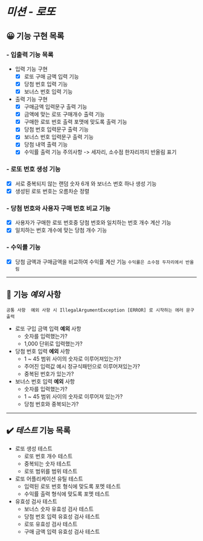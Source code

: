 # *미션 - 로또*

## 😀 기능 구현 목록

### - 입출력 기능 목록
- 입력 기능 구현
  - [x] 로또 구매 금액 입력 기능
  - [x] 당첨 번호 입력 기능
  - [x] 보너스 번호 입력 기능
- 출력 기능 구현
  - [x] 구매금액 입력문구 출력 기능
  - [x] 금액에 맞는 로또 구매개수 출력 기능
  - [x] 구매한 로또 번호 출력 포맷에 맞도록 출력 기능
  - [x] 당첨 번호 입력문구 출력 기능
  - [x] 보너스 번호 입력문구 출력 기능
  - [x] 당첨 내역 출력 기능
  - [x] 수익률 출력 기능 주의사항 -> 세자리, 소수점 한자리까지 반올림 표기

### - 로또 번호 생성 기능
- [x] 서로 중복되지 않는 랜덤 숫자 6개 와 보너스 번호 하나 생성 기능
- [x] 생성된 로또 번호는 오름차순 정렬

### - 당첨 번호와 사용자 구매 번호 비교 기능
- [x] 사용자가 구매한 로또 번호중 당첨 번호와 일치하는 번호 개수 계산 기능
- [x] 일치하는 번호 개수에 맞는 당첨 개수 기능

### - 수익률 기능
- [x] 당첨 금액과 구매금액을 비교하여 수익률 계산 기능 `수익률은 소수점 두자리에서 반올림` 


---
## 👀 기능 ***예외*** 사항

`
공통 사항 
예외 사항 시 IllegalArgumentException [ERROR] 로 시작하는 에러 문구 출력
`

- 로또 구입 금액 입력 **예외** 사항
  - 숫자를 입력했는가?
  - 1,000 단위로 입력했는가?
- 당첨 번호 입력 **예외** 사항
  - 1 ~ 45 범위 사이의 숫자로 이루어져있는가?
  - 주어진 입력값 예시 정규식패턴으로 이루어져있는가?
  - 중복된 번호가 있는가?
- 보너스 번호 입력 **예외** 사항
  - 숫자를 입력했는가?
  - 1 ~ 45 범위 사이의 숫자로 이루어져 있는가?
  - 당첨 번호와 중복되는가?
  
---
## ✔️ ***테스트*** 기능 목록

- 로또 생성 테스트
  - 로또 번호 개수 테스트
  - 중복되는 숫자 테스트
  - 로또 범위를 범위 테스트
- 로또 어플리케이션 유틸 테스트
  - 입력된 로또 번호 형식에 맞도록 포멧 테스트
  - 수익률 출력 형식에 맞도록 포멧 테스트
- 유효성 검사 테스트
  - 보너스 숫자 유효성 검사 테스트
  - 당첨 번호 입력 유효성 검사 테스트
  - 로또 유효성 검사 테스트
  - 구매 금액 입력 유효성 검사 테스트